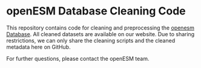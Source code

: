 # openESM Database Cleaning Code

This repository contains code for cleaning and preprocessing the [openesm Database](https://openesmdata.org). 
All cleaned datasets are available on our website. Due to sharing restrictions, we can only share the cleaning scripts
and the cleaned metadata here on GitHub. 

For further questions, please contact the openESM team. 


